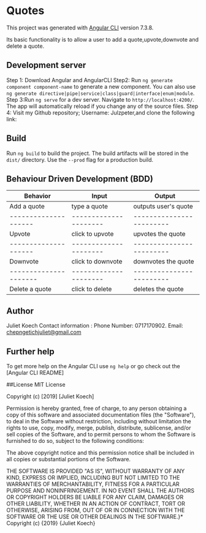 # Quotes

This project was generated with [Angular CLI](https://github.com/angular/angular-cli) version 7.3.8.

Its basic functionality is to allow a user to add a quote,upvote,downvote and delete a quote.

## Development server
Step 1: Download Angular and AngularCLI
Step2: Run `ng generate component component-name` to generate a new component. You can also use `ng generate directive|pipe|service|class|guard|interface|enum|module`. 
 Step 3:Run `ng serve` for a dev server. Navigate to `http://localhost:4200/`. The app will automatically reload if you change any of the source files.
 Step 4: Visit my Github repository; Username: Julzpeter,and clone the following link: 


## Build

Run `ng build` to build the project. The build artifacts will be stored in the `dist/` directory. Use the `--prod` flag for a production build.

## Behaviour Driven Development (BDD)

 |   Behavior         |   Input             |  Output                |
 |--------------------|---------------------|------------------------|
 | Add a quote        |  type a quote       |  outputs user's quote  |
 |--------------------|---------------------|------------------------|
 | Upvote             |  click to upvote    |  upvotes the quote     |
 |--------------------|---------------------|------------------------|
 | Downvote           |  click to downvote  |  downvotes the quote   |
 ---------------------|---------------------|------------------------|
 | Delete  a quote    |  click to delete    | deletes the quote      |
    



## Author
Juliet Koech 
Contact information : Phone Number: 0717170902. Email: chepngetichjuliet@gmail.com


## Further help

To get more help on the Angular CLI use `ng help` or go check out the [Angular CLI README]

##License
MIT License

Copyright (c) [2019] [Juliet Koech]

Permission is hereby granted, free of charge, to any person obtaining a copy of this software and associated documentation files (the "Software"), to deal in the Software without restriction, including without limitation the rights to use, copy, modify, merge, publish, distribute, sublicense, and/or sell copies of the Software, and to permit persons to whom the Software is furnished to do so, subject to the following conditions:

The above copyright notice and this permission notice shall be included in all copies or substantial portions of the Software.

THE SOFTWARE IS PROVIDED "AS IS", WITHOUT WARRANTY OF ANY KIND, EXPRESS OR IMPLIED, INCLUDING BUT NOT LIMITED TO THE WARRANTIES OF MERCHANTABILITY, FITNESS FOR A PARTICULAR PURPOSE AND NONINFRINGEMENT. IN NO EVENT SHALL THE AUTHORS OR COPYRIGHT HOLDERS BE LIABLE FOR ANY CLAIM, DAMAGES OR OTHER LIABILITY, WHETHER IN AN ACTION OF CONTRACT, TORT OR OTHERWISE, ARISING FROM, OUT OF OR IN CONNECTION WITH THE SOFTWARE OR THE USE OR OTHER DEALINGS IN THE SOFTWARE.}* Copyright (c) {2019} {Juliet Koech}
